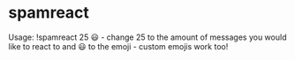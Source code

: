 # spamreact
Usage: !spamreact 25 :smiley:          - change 25 to the amount of messages you would like to react to and :smiley:  to the emoji - custom emojis work too!

